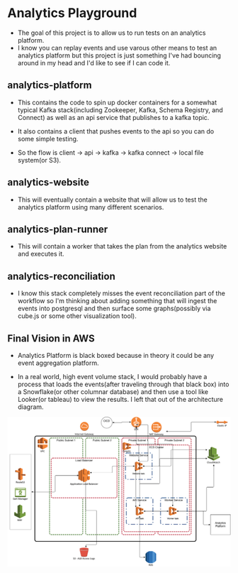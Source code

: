 # Analytics Playground

- The goal of this project is to allow us to run tests on an analytics platform.  
- I know you can replay events and use varous other means to test an analytics platform but this project is just something I've had bouncing around in my head and I'd like to see if I can code it.

## analytics-platform

- This contains the code to spin up docker containers for a somewhat typical Kafka stack(including Zookeeper, Kafka, Schema Registry, and Connect) as well as an api service that publishes to a kafka topic.

- It also contains a client that pushes events to the api so you can do some simple testing.

- So the flow is client -> api -> kafka -> kafka connect -> local file system(or S3).

## analytics-website

- This will eventually contain a website that will allow us to test the analytics platform using many different scenarios.

## analytics-plan-runner

- This will contain a worker that takes the plan from the analytics website and executes it.

## analytics-reconciliation

- I know this stack completely misses the event reconciliation part of the workflow so I'm thinking about adding something that will ingest the events into postgresql and then surface some graphs(possibly via cube.js or some other visualization tool).

## Final Vision in AWS

- Analytics Platform is black boxed because in theory it could be any event aggregation platform.

- In a real world, high event volume stack, I would probably have a process that loads the events(after traveling through that black box) into a Snowflake(or other columnar database) and then use a tool like Looker(or tableau) to view the results.  I left that out of the architecture diagram.

![alt text](./arch_images/AnalyticsTestingPlatform_8_23_19.jpg)
